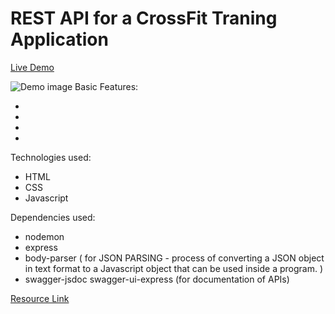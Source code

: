 # REST API for a CrossFit Traning Application

<a href="">Live Demo</a>

<img src="" alt="Demo image"/>
Basic Features:
 
- 
- 
- 
-

Technologies used:

- HTML
- CSS
- Javascript


Dependencies used:

- nodemon
- express
- body-parser ( for JSON PARSING - process of converting a JSON object in text format to a Javascript object that can be used inside a program. )
- swagger-jsdoc swagger-ui-express (for documentation of APIs)

<a href="https://www-freecodecamp-org.cdn.ampproject.org/c/s/www.freecodecamp.org/news/rest-api-design-best-practices-build-a-rest-api/amp/#our-example-project">Resource Link</a>
